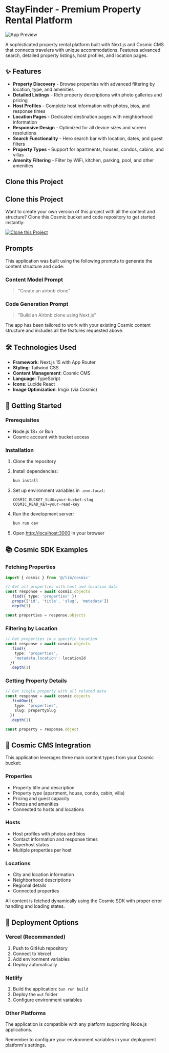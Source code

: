 # StayFinder - Premium Property Rental Platform

![App Preview](https://imgix.cosmicjs.com/5698b830-8227-11f0-a561-cd0208bbad0c-photo-1441974231531-c6227db76b6e-1756176591561.jpg?w=1200&h=300&fit=crop&auto=format,compress)

A sophisticated property rental platform built with Next.js and Cosmic CMS that connects travelers with unique accommodations. Features advanced search, detailed property listings, host profiles, and location pages.

## ✨ Features

- **Property Discovery** - Browse properties with advanced filtering by location, type, and amenities
- **Detailed Listings** - Rich property descriptions with photo galleries and pricing
- **Host Profiles** - Complete host information with photos, bios, and response times
- **Location Pages** - Dedicated destination pages with neighborhood information
- **Responsive Design** - Optimized for all device sizes and screen resolutions
- **Search Functionality** - Hero search bar with location, dates, and guest filters
- **Property Types** - Support for apartments, houses, condos, cabins, and villas
- **Amenity Filtering** - Filter by WiFi, kitchen, parking, pool, and other amenities

## Clone this Project

## Clone this Project

Want to create your own version of this project with all the content and structure? Clone this Cosmic bucket and code repository to get started instantly:

[![Clone this Project](https://img.shields.io/badge/Clone%20this%20Project-29abe2?style=for-the-badge&logo=cosmic&logoColor=white)](https://app.cosmicjs.com/projects/new?clone_bucket=68ad204f04ea77b1e31e577b&clone_repository=68ad2c2c04ea77b1e31e57a8)

## Prompts

This application was built using the following prompts to generate the content structure and code:

### Content Model Prompt

> "Create an airbnb clone"

### Code Generation Prompt

> "Build an Airbnb clone using Next.js"

The app has been tailored to work with your existing Cosmic content structure and includes all the features requested above.

## 🛠️ Technologies Used

- **Framework**: Next.js 15 with App Router
- **Styling**: Tailwind CSS
- **Content Management**: Cosmic CMS
- **Language**: TypeScript
- **Icons**: Lucide React
- **Image Optimization**: Imgix (via Cosmic)

## 🚀 Getting Started

### Prerequisites

- Node.js 18+ or Bun
- Cosmic account with bucket access

### Installation

1. Clone the repository
2. Install dependencies:
   ```bash
   bun install
   ```

3. Set up environment variables in `.env.local`:
   ```env
   COSMIC_BUCKET_SLUG=your-bucket-slug
   COSMIC_READ_KEY=your-read-key
   ```

4. Run the development server:
   ```bash
   bun run dev
   ```

5. Open [http://localhost:3000](http://localhost:3000) in your browser

## 📚 Cosmic SDK Examples

### Fetching Properties
```typescript
import { cosmic } from '@/lib/cosmic'

// Get all properties with host and location data
const response = await cosmic.objects
  .find({ type: 'properties' })
  .props(['id', 'title', 'slug', 'metadata'])
  .depth(1)

const properties = response.objects
```

### Filtering by Location
```typescript
// Get properties in a specific location
const response = await cosmic.objects
  .find({ 
    type: 'properties',
    'metadata.location': locationId 
  })
  .depth(1)
```

### Getting Property Details
```typescript
// Get single property with all related data
const response = await cosmic.objects
  .findOne({
    type: 'properties',
    slug: propertySlug
  })
  .depth(1)

const property = response.object
```

## 🎯 Cosmic CMS Integration

This application leverages three main content types from your Cosmic bucket:

### Properties
- Property title and description
- Property type (apartment, house, condo, cabin, villa)
- Pricing and guest capacity
- Photos and amenities
- Connected to hosts and locations

### Hosts
- Host profiles with photos and bios
- Contact information and response times
- Superhost status
- Multiple properties per host

### Locations
- City and location information
- Neighborhood descriptions
- Regional details
- Connected properties

All content is fetched dynamically using the Cosmic SDK with proper error handling and loading states.

## 🚀 Deployment Options

### Vercel (Recommended)
1. Push to GitHub repository
2. Connect to Vercel
3. Add environment variables
4. Deploy automatically

### Netlify
1. Build the application: `bun run build`
2. Deploy the `out` folder
3. Configure environment variables

### Other Platforms
The application is compatible with any platform supporting Node.js applications.

Remember to configure your environment variables in your deployment platform's settings.

<!-- README_END -->